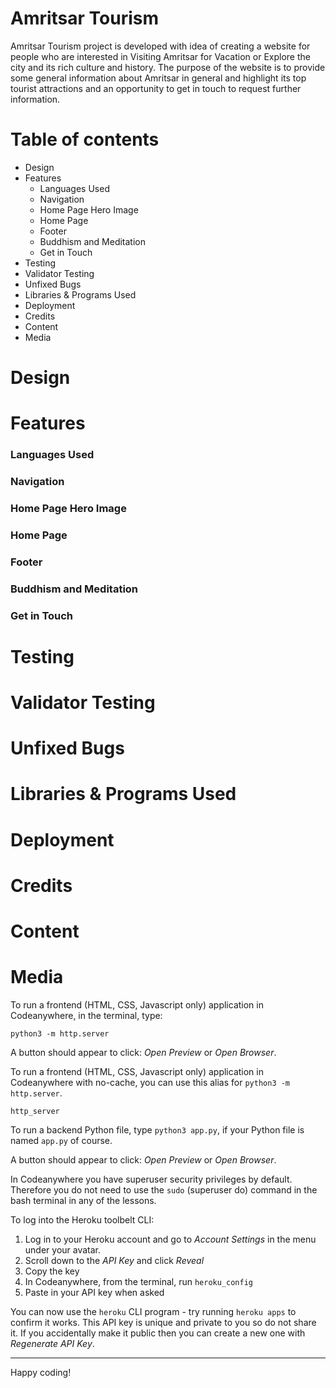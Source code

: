 # Amritsar Tourism

Amritsar Tourism project is developed with idea of creating a website for people who are interested in Visiting Amritsar for Vacation or Explore the city and its rich culture and history. The purpose of the website is to provide some general information about Amritsar in general and highlight its top tourist attractions and an opportunity to get in touch to request further information.

# Table of contents
- Design
- Features
  - Languages Used
  - Navigation
  - Home Page Hero Image
  - Home Page
  - Footer
  - Buddhism and Meditation
  - Get in Touch
- Testing
- Validator Testing
- Unfixed Bugs
- Libraries & Programs Used
- Deployment
- Credits
- Content
- Media

# Design
# Features
### Languages Used
### Navigation
### Home Page Hero Image
### Home Page
### Footer
### Buddhism and Meditation
### Get in Touch
# Testing
# Validator Testing
# Unfixed Bugs
# Libraries & Programs Used
# Deployment
# Credits
# Content
# Media

To run a frontend (HTML, CSS, Javascript only) application in Codeanywhere, in the terminal, type:

`python3 -m http.server`

A button should appear to click: _Open Preview_ or _Open Browser_.

To run a frontend (HTML, CSS, Javascript only) application in Codeanywhere with no-cache, you can use this alias for `python3 -m http.server`.

`http_server`

To run a backend Python file, type `python3 app.py`, if your Python file is named `app.py` of course.

A button should appear to click: _Open Preview_ or _Open Browser_.

In Codeanywhere you have superuser security privileges by default. Therefore you do not need to use the `sudo` (superuser do) command in the bash terminal in any of the lessons.

To log into the Heroku toolbelt CLI:

1. Log in to your Heroku account and go to _Account Settings_ in the menu under your avatar.
2. Scroll down to the _API Key_ and click _Reveal_
3. Copy the key
4. In Codeanywhere, from the terminal, run `heroku_config`
5. Paste in your API key when asked

You can now use the `heroku` CLI program - try running `heroku apps` to confirm it works. This API key is unique and private to you so do not share it. If you accidentally make it public then you can create a new one with _Regenerate API Key_.

---

Happy coding!
